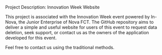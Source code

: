 Project Description: Innovation Week Website

This project is associated with the Innovation Week event powered by In-Nova, the Junior Enterprise of Nova FCT.
The GitHub repository aims to deliver a simple and useful website for users of this event to request data deletion, seek support, or contact us as the owners of the application developed for this event.

Feel free to contact us using the traditional methods.
